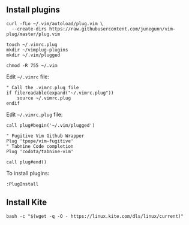 ## Install plugins

```
curl -fLo ~/.vim/autoload/plug.vim \
  --create-dirs https://raw.githubusercontent.com/junegunn/vim-plug/master/plug.vim

touch ~/.vimrc.plug
mkdir ~/vimplug-plugins
mkdir ~/.vim/plugged

chmod -R 755 ~/.vim
```

Edit `~/.vimrc` file:
```vim
" Call the .vimrc.plug file
if filereadable(expand("~/.vimrc.plug"))
    source ~/.vimrc.plug
endif
```

Edit `~/.vimrc.plug` file:
```vim
call plug#begin('~/.vim/plugged')

" Fugitive Vim Github Wrapper
Plug 'tpope/vim-fugitive'
" Tabnine Code completion
Plug 'codota/tabnine-vim'

call plug#end()
```

To install plugins:
```
:PlugInstall
```

## Install Kite

```
bash -c "$(wget -q -O - https://linux.kite.com/dls/linux/current)"
```

